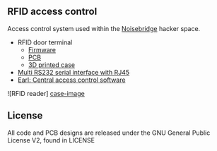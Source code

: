 RFID access control
-------------------

Access control system used within the [Noisebridge] hacker space.

   - RFID door terminal
      * [Firmware](software/firmware/README.md)
      * [PCB](hardware/terminal/README.md)
      * [3D printed case](hardware/terminal-case/README.md)
   - [Multi RS232 serial interface with RJ45](hardware/multi-interface/README.md)
   - [Earl: Central access control software](software/earl/README.md)

![RFID reader] [case-image]

[case-image]: https://github.com/hzeller/rfid-access-control/raw/master/img/rfid-reader-case.png
[Noisebridge]: https://noisebridge.net/

## License

All code and PCB designs are released under the GNU General Public License V2, found in LICENSE
